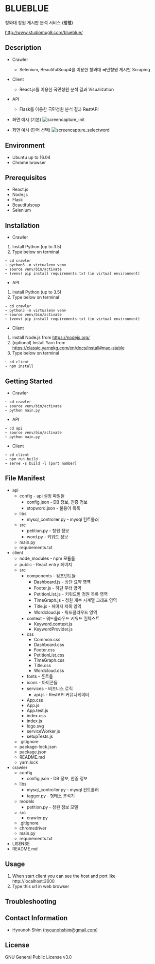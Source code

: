 # BLUEBLUE

청와대 청원 게시판 분석 서비스 **(청청)**

http://www.studiomug8.com/blueblue/

## Description

- Crawler

  - Selenium, BeautifulSoup4를 이용한 청와대 국민청원 게시판 Scraping

- Client

  - React.js를 이용한 국민청원 분석 결과 Visualization

- API

  - Flask를 이용한 국민청원 분석 결과 RestAPI

- 화면 예시 (기본)
  ![screencapture_init](./screencapture_init.png)
- 화면 예시 (단어 선택)
  ![screencapture_selectword](./screencapture_selectword.png)

## Environment

- Ubuntu up to 16.04
- Chrome browser

## Prerequisites

- React.js
- Node.js
- Flask
- Beautifulsoup
- Selenium

## Installation

- Crawler

1. Install Python (up to 3.5)
2. Type below on terminal

```
~ cd crawler
~ python3 -m virtualenv venv
~ source venv/bin/activate
~ (venv) pip install requirements.txt (in virtual environment)
```

- API

1. Install Python (up to 3.5)
2. Type below on terminal

```
~ cd crawler
~ python3 -m virtualenv venv
~ source venv/bin/activate
~ (venv) pip install requirements.txt (in virtual environment)
```

- Client

1. Install Node.js from https://nodejs.org/
2. (optional) Install Yarn from https://classic.yarnpkg.com/en/docs/install#mac-stable
3. Type below on terminal

```
~ cd client
~ npm install
```

## Getting Started

- Crawler

```
~ cd crawler
~ source venv/bin/activate
~ python main.py
```

- API

```
~ cd api
~ source venv/bin/activate
~ python main.py
```

- Client

```
~ cd client
~ npm run build
~ serve -s build -l [port number]
```

## File Manifest

- api
  - config - api 설정 파일들
    - config.json - DB 정보, 인증 정보
    - stopword.json - 불용어 목록
  - libs
    - mysql_controller.py - mysql 컨트롤러
  - src
    - petition.py - 청원 정보
    - word.py - 키워드 정보
  - main.py
  - requirements.txt
- client
  - node_modules - npm 모듈들
  - public - React entry 페이지
  - src
    - components - 컴포넌트들
      - Dashboard.js - 상단 요약 영역
      - Footer.js - 하단 푸터 영역
      - PetitionList.js - 키워드별 청원 목록 영역
      - TimeGraph.js - 청원 개수 시계열 그래프 영역
      - Title.js - 페이지 제목 영역
      - Wordcloud.js - 워드클라우드 영역
    - context - 워드클라우드 키워드 컨텍스트
      - Keyword.context.js
      - KeywordProvider.js
    - css
      - Common.css
      - Dashboard.css
      - Footer.css
      - PetitionList.css
      - TimeGraph.css
      - Title.css
      - Wordcloud.css
    - fonts - 폰트들
    - icons - 아이콘들
    - services - 비즈니스 로직
      - api.js - RestAPI 커뮤니케이터
    - App.css
    - App.js
    - App.test.js
    - index.css
    - index.js
    - logo.svg
    - serviceWorker.js
    - setupTests.js
  - .gitignore
  - package-lock.json
  - package.json
  - README.md
  - yarn.lock
- crawler
  - config
    - config.json - DB 정보, 인증 정보
  - libs
    - mysql_controller.py - mysql 컨트롤러
    - tagger.py - 형태소 분석기
  - models
    - petition.py - 청원 정보 모델
  - src
    - crawler.py
  - .gitignore
  - chromedriver
  - main.py
  - requirements.txt
- LISENSE
- README.md

## Usage

1. When start client you can see the host and port like http://localhost:3000
2. Type this url in web browser

## Troubleshooting

## Contact Information

- Hyounoh Shim (hyounohshim@gmail.com)

## License

GNU General Public License v3.0
